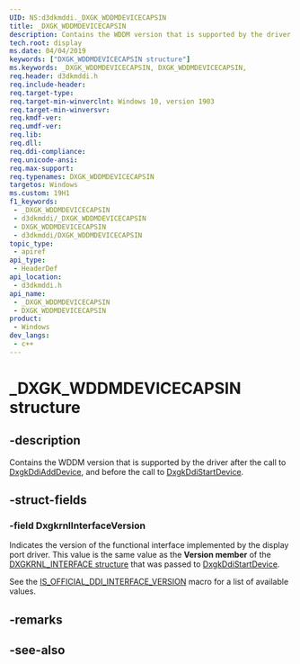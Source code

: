 ```yaml
---
UID: NS:d3dkmddi._DXGK_WDDMDEVICECAPSIN
title: _DXGK_WDDMDEVICECAPSIN
description: Contains the WDDM version that is supported by the driver after the call to DxgkDdiAddDevice, and before the call to DxgkDdiStartDevice.
tech.root: display
ms.date: 04/04/2019
keywords: ["DXGK_WDDMDEVICECAPSIN structure"]
ms.keywords: _DXGK_WDDMDEVICECAPSIN, DXGK_WDDMDEVICECAPSIN,
req.header: d3dkmddi.h
req.include-header: 
req.target-type: 
req.target-min-winverclnt: Windows 10, version 1903
req.target-min-winversvr: 
req.kmdf-ver: 
req.umdf-ver: 
req.lib: 
req.dll: 
req.ddi-compliance: 
req.unicode-ansi: 
req.max-support: 
req.typenames: DXGK_WDDMDEVICECAPSIN
targetos: Windows
ms.custom: 19H1
f1_keywords:
 - _DXGK_WDDMDEVICECAPSIN
 - d3dkmddi/_DXGK_WDDMDEVICECAPSIN
 - DXGK_WDDMDEVICECAPSIN
 - d3dkmddi/DXGK_WDDMDEVICECAPSIN
topic_type:
 - apiref
api_type:
 - HeaderDef
api_location:
 - d3dkmddi.h
api_name:
 - _DXGK_WDDMDEVICECAPSIN
 - DXGK_WDDMDEVICECAPSIN
product:
 - Windows
dev_langs:
 - c++
---
```


# _DXGK_WDDMDEVICECAPSIN structure


## -description

Contains the WDDM version that is supported by the driver after the call to [DxgkDdiAddDevice](../dispmprt/nc-dispmprt-dxgkddi_add_device.md), and before the call to [DxgkDdiStartDevice](../dispmprt/nc-dispmprt-dxgkddi_start_device.md).

## -struct-fields

### -field DxgkrnlInterfaceVersion

 
Indicates the version of the functional interface implemented by the display port driver. This value is the same value as the **Version member** of the [DXGKRNL_INTERFACE structure](../dispmprt/ns-dispmprt-_dxgkrnl_interface.md) that was passed to [DxgkDdiStartDevice](../dispmprt/nc-dispmprt-dxgkddi_start_device.md). 

See the [IS_OFFICIAL_DDI_INTERFACE_VERSION](../d3dukmdt/nf-d3dukmdt-is_official_ddi_interface_version.md) macro for a list of available values.

## -remarks

## -see-also

